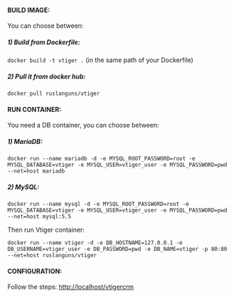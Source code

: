 #### BUILD IMAGE:

You can choose between:

##### 1) Build from Dockerfile:

` docker build -t vtiger . ` (in the same path of your Dockerfile)

##### 2) Pull it from docker hub:
` docker pull ruslanguns/vtiger `

#### RUN CONTAINER:

You need a DB container, you can choose between:

##### 1) MariaDB:
` docker run --name mariadb -d -e MYSQL_ROOT_PASSWORD=root -e MYSQL_DATABASE=vtiger -e MYSQL_USER=vtiger_user -e MYSQL_PASSWORD=pwd --net=host mariadb `

##### 2) MySQL:
` docker run --name mysql -d -e MYSQL_ROOT_PASSWORD=root -e MYSQL_DATABASE=vtiger -e MYSQL_USER=vtiger_user -e MYSQL_PASSWORD=pwd --net=host mysql:5.5 `

Then run Vtiger container:

` docker run --name vtiger -d -e DB_HOSTNAME=127.0.0.1 -e DB_USERNAME=vtiger_user -e DB_PASSWORD=pwd -e DB_NAME=vtiger -p 80:80 --net=host ruslanguns/vtiger `

#### CONFIGURATION:

Follow the steps: [http://localhost/vtigercrm](http://localhost/vtigercrm)
